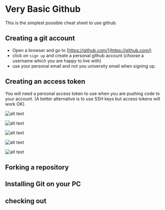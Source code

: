# Very Basic Github

This is the simplest possible cheat sheet to use github.

## Creating a git account

* Open a browser and go to [https://github.com/](https://github.com/)
* click on `sign up` and create a personal github account (choose a username which you are happy to live with)
* use your personal email and not you university email when signing up.

## Creating an access token

You will need a personal access token to use when you are pushing code to your account.
(A better alternative is to use SSH keys but access tokens will work OK).

![alt text](../main/docs/images/githubsettings1.png "Figure githubsettings1.png")

![alt text](../main/docs/images/githubsettings2.png "Figure githubsettings2.png")

![alt text](../main/docs/images/githubsettings3.png "Figure githubsettings3.png")

![alt text](../main/docs/images/githubsettings4.png "Figure githubsettings4.png")

![alt text](../main/docs/images/githubsettings5.png "Figure githubsettings5.png")


## Forking a repository

## Installing Git on your PC



## checking out